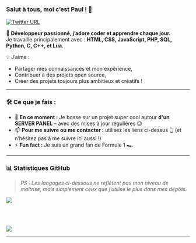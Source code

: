 ### Salut à tous, moi c’est Paul ! 👋  
[![Twitter URL](https://img.shields.io/static/v1?color=red&label=Twitter&logo=twitter&logoColor=white&style=for-the-badge&message=Follow)](https://twitter.com/Mr_Paulon)

🚀 **Développeur passionné, j’adore coder et apprendre chaque jour.**  
Je travaille principalement avec : **HTML, CSS, JavaScript, PHP, SQL, Python, C, C++, et Lua.**

💡 J’aime :
- Partager mes connaissances et mon expérience,
- Contribuer à des projets open source,
- Créer des projets toujours plus ambitieux et créatifs !

---

### 🛠️ Ce que je fais :
- 🔭 **En ce moment :** Je bosse sur un projet super cool autour **d'un SERVER PANEL** – avec des mises à jour régulières 😉  
- 📫 **Pour me suivre ou me contacter :** utilisez les liens ci-dessus 👆 (et n’hésitez pas à me suivre ici aussi !)
- ⚡ **Fun fact :** Je suis un grand fan de Formule 1 🏎️

---

### 📊 Statistiques GitHub  
> *PS : Les langages ci-dessous ne reflètent pas mon niveau de maîtrise, mais simplement ceux que j’utilise le plus dans mes dépôts.*

<a href="https://github.com/mrpaulon/">
  <img align="center" src="https://github-readme-stats.vercel.app/api?username=mrpaulon&theme=jolly&show_icons=true" />
</a>  

<br><br>

<a href="https://github.com/mrpaulon/">
  <img align="center" src="https://github-readme-stats.vercel.app/api/top-langs/?username=mrpaulon&theme=jolly&layout=compact" />
</a>

---

<!--
**mrpaulon/mrpaulon** is a ✨ _special_ ✨ repository because its `README.md` (this file) appears on your GitHub profile.

Here are some ideas to get you started:

- 🔭 I’m currently working on ...
- 🌱 I’m currently learning ...
- 👯 I’m looking to collaborate on ...
- 🤔 I’m looking for help with ...
- 💬 Ask me about ...
- 📫 How to reach me: ...
- 😄 Pronouns: ...
- ⚡ Fun fact: ...
-->
